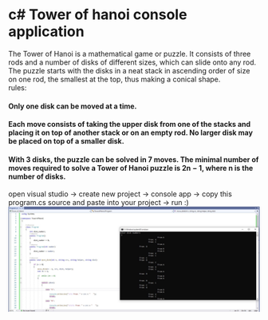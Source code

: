 # c# Tower of hanoi console application
The Tower of Hanoi  is a mathematical game or puzzle. It consists of three rods and a number of disks of different sizes, which can slide onto any rod. The puzzle starts with the disks in a neat stack in ascending order of size on one rod, the smallest at the top, thus making a conical shape.<br/>
rules:<br/>
<h4>Only one disk can be moved at a time.</h4>
<h4>Each move consists of taking the upper disk from one of the stacks and placing it on top of another stack or on an empty rod.
No larger disk may be placed on top of a smaller disk.</h4>
<h4>With 3 disks, the puzzle can be solved in 7 moves. The minimal number of moves required to solve a Tower of Hanoi puzzle is 2n − 1, where n is the number of disks.</h4>
open visual studio -> create new project -> console app -> copy this program.cs source and paste into your project -> run :)
<img src="https://raw.githubusercontent.com/csharplearning1/TowerofHanoi/main/toh.JPG">
